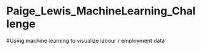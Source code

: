 # Paige_Lewis_MachineLearning_Challenge

#Using machine learning to visualize labour / employment data 
